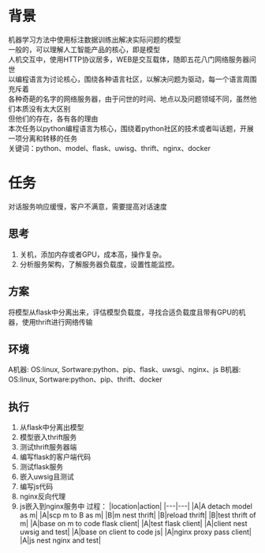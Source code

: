 # 背景
机器学习方法中使用标注数据训练出解决实际问题的模型</br>
一般的，可以理解人工智能产品的核心，即是模型</br>
人机交互中，使用HTTP协议居多，WEB是交互载体，随即五花八门网络服务器问世</br>
以编程语言为讨论核心，围绕各种语言社区，以解决问题为驱动，每一个语言周围充斥着</br>
各种奇葩的名字的网络服务器，由于问世的时间、地点以及问题领域不同，虽然他们本质没有太大区别</br>
但他们的存在，各有各的理由</br>
本次任务以python编程语言为核心，围绕着python社区的技术或者叫话题，开展一项分离和转移的任务</br>
关键词：python、model、flask、uwisg、thrift、nginx、docker</br>
# 任务
对话服务响应缓慢，客户不满意，需要提高对话速度</br>
## 思考
1. 关机，添加内存或者GPU，成本高，操作复杂。
2. 分析服务架构，了解服务器负载度，设置性能监控。 
## 方案
将模型从flask中分离出来，评估模型负载度，寻找合适负载度且带有GPU的机器，使用thrift进行网络传输
## 环境
A机器: OS:linux, Sortware:python、pip、flask、uwsgi、nginx、js
B机器: OS:linux, Sortware:python、pip、thrift、docker
## 执行
1. 从flask中分离出模型
2. 模型嵌入thrift服务
3. 测试thrift服务器端
4. 编写flask的客户端代码
5. 测试flask服务
6. 嵌入uwsig且测试
7. 编写js代码 
9. nginx反向代理
8. js嵌入到nginx服务中
过程：
|location|action|
|---|---|
|A|A detach model as m|
|A|scp m to B as m|
|B|m nest thrift|
|B|reload thrift| 
|B|test thrift of m|
|A|base on m to code flask client|
|A|test flask client|
|A|client nest uwsig and test|
|A|base on client to code js|
|A|nginx proxy pass client|
|A|js nest nginx and test|

